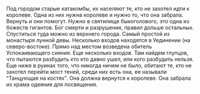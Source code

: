 
Под городом старые катакомбы, их населяют те, кто не захотел идти к королеве. Одна из них нужна королеве и нужно то, что она забрала. Вернуть и они помогут.
Нужно в святилище быкоголового, это одна из божеств гигантов. Бог смерти и разрушения, правил дольше остальных. Спуститься туда можно из верхнего города. Самый простой из монастыря лунной девы. 
Несколько входов находятся в Уединении (на северо-востоке). Прямо над местом возведена обитель Успокаивающего сияния. 
Еще несколько входов.
Там найдем глупцов, что пытаются разбудить кто кто давно ушел, или кого разбудить нельзя. Еще ниже в руинах того, что никогда ничем не было, обитают те, кто не захотел перейти мост теней, среди них есть она, ее называли "Танцующая на костях". Она должна вернутся к королеве. Она забрала из храма одеяние для посвящения.
